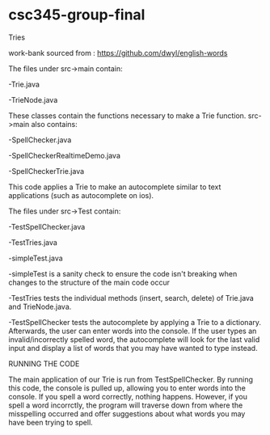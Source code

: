 # csc345-group-final
Tries

work-bank sourced from : https://github.com/dwyl/english-words

The files under src->main contain:

-Trie.java

-TrieNode.java 

These classes contain the functions necessary to make a Trie function. src->main also contains:

-SpellChecker.java

-SpellCheckerRealtimeDemo.java

-SpellCheckerTrie.java 

This code applies a Trie to make an autocomplete similar to text applications (such as autocomplete on ios).

The files under src->Test contain:

-TestSpellChecker.java

-TestTries.java

-simpleTest.java

-simpleTest is a sanity check to ensure the code isn't breaking when changes to the structure of the main code occur

-TestTries tests the individual methods (insert, search, delete) of Trie.java and TrieNode.java. 

-TestSpellChecker tests the autocomplete by applying a Trie to a dictionary. Afterwards, the user can enter words into the console. If the user types an invalid/incorrectly spelled word, the autocomplete will look for the last valid input and display a list of words that you may have wanted to type instead.

RUNNING THE CODE

The main application of our Trie is run from TestSpellChecker. By running this code, the console is pulled up, allowing you to enter words into the console. If you spell a word correctly, nothing happens. However, if you spell a word incorrctly, the program will traverse down from where the misspelling occurred and offer suggestions about what words you may have been trying to spell. 
